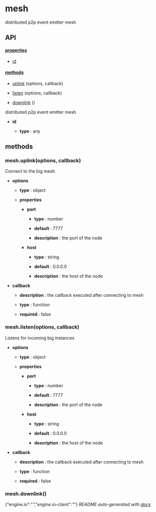 # mesh

distributed p2p event emitter mesh

## API

#### [properties](#mesh-properties)

  - [id](#mesh-properties-id)


#### [methods](#mesh-methods)

  - [uplink](#mesh-methods-uplink) (options, callback)

  - [listen](#mesh-methods-listen) (options, callback)

  - [downlink](#mesh-methods-downlink) ()


distributed p2p event emitter mesh

- **id** 

  - **type** : any


<a name="mesh-methods"></a> 

## methods 

<a name="mesh-methods-uplink"></a> 

### mesh.uplink(options, callback)

Connect to the big mesh 

- **options** 

  - **type** : object

  - **properties**

    - **port** 

      - **type** : number

      - **default** : 7777

      - **description** : the port of the node

    - **host** 

      - **type** : string

      - **default** : 0.0.0.0

      - **description** : the host of the node

- **callback** 

  - **description** : the callback executed after connecting to mesh

  - **type** : function

  - **required** : false

<a name="mesh-methods-listen"></a> 

### mesh.listen(options, callback)

Listens for incoming big instances

- **options** 

  - **type** : object

  - **properties**

    - **port** 

      - **type** : number

      - **default** : 7777

      - **description** : the port of the node

    - **host** 

      - **type** : string

      - **default** : 0.0.0.0

      - **description** : the host of the node

- **callback** 

  - **description** : the callback executed after connecting to mesh

  - **type** : function

  - **required** : false

<a name="mesh-methods-downlink"></a> 

### mesh.downlink()


{"engine.io":"*","engine.io-client":"*"}
*README auto-generated with [docs](https://github.com/bigcompany/resources/tree/master/docs)*